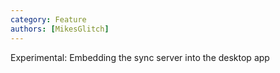 ```yaml
---
category: Feature
authors: [MikesGlitch]
---
```


Experimental: Embedding the sync server into the desktop app
